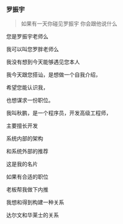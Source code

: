 ### 罗振宇
> 如果有一天你碰见罗振宇
你会跟他说什么

您是罗振宇老师么

我可以叫您罗胖老师么

我没有想到今天能够遇见您本人

我今天跟您搭讪，是想做一个自我介绍，

希望您能认识我，

也想谋求一份职位。

我叫秋鹏，是一个程序员，开发高级工程师，

主要擅长开发

系统内部的架构

和系统外部的推荐

这是我的名片

如果有合适的职位

老板帮我做下内推

我想和得到构建一种关系

达尔文和华莱士的关系

